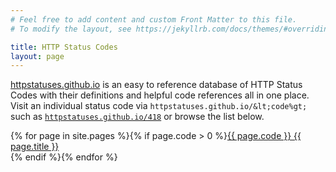 ```yaml
---
# Feel free to add content and custom Front Matter to this file.
# To modify the layout, see https://jekyllrb.com/docs/themes/#overriding-theme-defaults

title: HTTP Status Codes
layout: page
---
```


[httpstatuses.github.io](https://httpstatuses.github.io) is an easy to reference database of HTTP Status
Codes with their definitions and helpful code references all in one
place. Visit an individual status code via
`httpstatuses.github.io/&lt;code%gt;` such as
[`httpstatuses.github.io/418`](/418) or browse the list below.

{% for page in site.pages %}{% if page.code > 0 %}<a class="page-link" href="{{ page.url | prepend: site.baseurl }}">{{ page.code }} {{ page.title }}</a><br/>{% endif %}{% endfor %}

